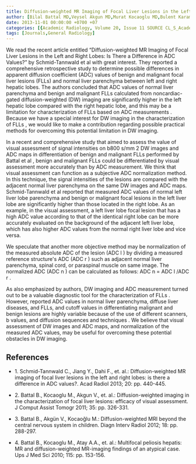 ```yaml
---
title: Diffusion-weighted MR Imaging of Focal Liver Lesions in the Left and Right Lobes: Would Visual Assessment and/or Normalization of ADC Be Useful for Overcoming Their Differences in ADC Values Resulting from its Locations?
author: [Bilal Battal MD,Veysel Akgun MD,Murat Kocaoglu MD,Bulent Karaman MD]
date: 2013-11-01 00:00:00 +0700 +07
categories: [{Academic Radiology, Volume 20, Issue 11 SOURCE CL_S_AcademicRadiologyVolume20Issue11 1}]
tags: [Journals,General Radiology]
---
```

We read the recent article entitled “Diffusion-weighted MR Imaging of Focal Liver Lesions in the Left and Right Lobes: Is There a Difference in ADC Values?” by Schmid-Tannwald et al with great interest. They reported a comprehensive retrospective study to determine possible differences in apparent diffusion coefficient (ADC) values of benign and malignant focal liver lesions (FLLs) and normal liver parenchyma between left and right hepatic lobes. The authors concluded that ADC values of normal liver parenchyma and benign and malignant FLLs calculated from noncardiac-gated diffusion-weighted (DW) imaging are significantly higher in the left hepatic lobe compared with the right hepatic lobe, and this may be a limitation for characterization of FLLs based on ADC measurements . Because we have a special interest for DW imaging in the characterization of FLLs , we would like to make a contribution regarding possible practical methods for overcoming this potential limitation in DW imaging.

In a recent and comprehensive study that aimed to assess the value of visual assessment of signal intensities on b800 s/mm  2 DW images and ADC maps in differentiation of benign and malignant FLLs performed by Battal et al , benign and malignant FLLs could be differentiated by visual assessment more accurately than by ADC measurement. We think that visual assessment can function as a subjective ADC normalization method. In this technique, the signal intensities of the lesions are compared with the adjacent normal liver parenchyma on the same DW images and ADC maps. Schmid-Tannwald et al reported that measured ADC values of normal left liver lobe parenchyma and benign or malignant focal lesions in the left liver lobe are significantly higher than those located in the right lobe. As an example, in the visual assessment, a left liver lobe focal lesion that has a high ADC value according to that of the identical right lobe can be more accurately evaluated on the background of the adjacent left liver lobe, which has also higher ADC values from the normal right liver lobe and vice versa.

We speculate that another more objective method may be normalization of the measured absolute ADC of the lesion (ADC  l ) by dividing a measured reference structure's ADC (ADC  r ) such as adjacent normal liver parenchyma, spinal cord, or paraspinal muscle on same image. The normalized ADC (ADC  n ) can be calculated as follows: ADC  n = ADC  l /ADC  r .

As also emphasized by authors, DW imaging and ADC measurement turned out to be a valuable diagnostic tool for the characterization of FLLs . However, reported ADC values in normal liver parenchyma, diffuse liver diseases, and FLLs, and cutoff values in differentiating malignant and benign lesions are highly variable because of the use of different scanners, b values, and diffusion sequences and techniques . We believe that visual assessment of DW images and ADC maps, and normalization of the measured ADC values, may be useful for overcoming these potential obstacles in DW imaging.

## References

- 1\. Schmid-Tannwald C., Jiang Y., Dahi F., et. al.: Diffusion-weighted MR imaging of focal liver lesions in the left and right lobes: is there a difference in ADC values?. Acad Radiol 2013; 20: pp. 440-445.


- 2\. Battal B., Kocaoglu M., Akgun V., et. al.: Diffusion-weighted imaging in the characterization of focal liver lesions: efficacy of visual assessment. J Comput Assist Tomogr 2011; 35: pp. 326-331.


- 3\. Battal B., Akgün V., Kocaoğlu M.: Diffusion-weighted MRI beyond the central nervous system in children. Diagn Interv Radiol 2012; 18: pp. 288-297.


- 4\. Battal B., Kocaoglu M., Atay A.A., et. al.: Multifocal peliosis hepatis: MR and diffusion-weighted MR-imaging findings of an atypical case. Ups J Med Sci 2010; 115: pp. 153-156.